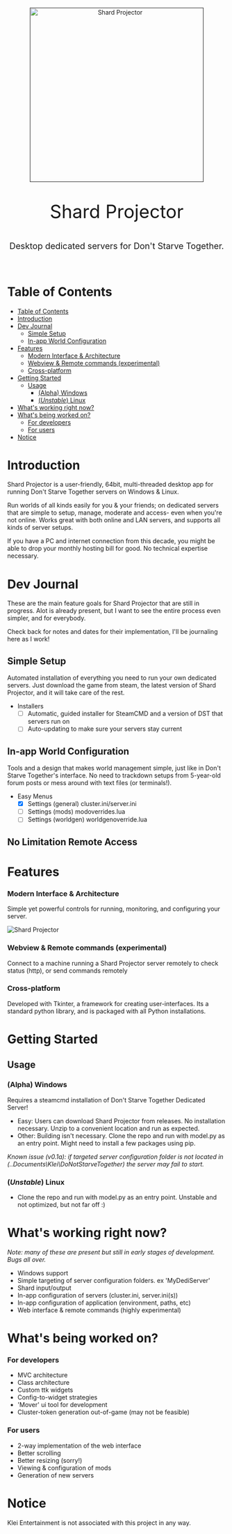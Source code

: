 <p align="center">
  <a href="" rel="noopener">
 <img width=400px height=400px src="img\sp-icon-header.png" alt="Shard Projector"></a>
</p>

<p align="center" style="font-size: 300%"> Shard Projector
</p>
<p align="center" style="font-size: 140%"> Desktop dedicated servers for Don't Starve Together. 
</p>
<br>

# Table of Contents

- [Table of Contents](#table-of-contents)
- [Introduction](#introduction)
- [Dev Journal](#dev-journal)
  - [Simple Setup](#simple-setup)
  - [In-app World Configuration](#in-app-world-configuration)
- [Features](#features)
    - [Modern Interface & Architecture](#modern-interface--architecture)
    - [Webview & Remote commands (experimental)](#webview--remote-commands-experimental)
    - [Cross-platform](#cross-platform)
- [Getting Started](#getting-started)
  - [Usage](#usage)
    - [(Alpha) Windows](#alpha-windows)
    - [(*Unstable*) Linux](#unstable-linux)
- [What's working right now?](#whats-working-right-now)
- [What's being worked on?](#whats-being-worked-on)
    - [For developers](#for-developers)
    - [For users](#for-users)
- [Notice](#notice)
  
# Introduction

Shard Projector is a user-friendly, 64bit, multi-threaded desktop app for running Don't Starve Together servers on Windows & Linux. 

Run worlds of all kinds easily for you & your friends; on dedicated servers that are simple to setup, manage, moderate and access- even when you're not online. Works great with both online and LAN servers, and supports all kinds of server setups.

If you have a PC and internet connection from this decade, you might be able to drop your monthly hosting bill for good. No technical expertise necessary. 

# Dev Journal

These are the main feature goals for Shard Projector that are still in progress. Alot is already present, but I want to see the entire process even simpler, and for everybody.

Check back for notes and dates for their implementation, I'll be journaling here as I work!

## Simple Setup 
Automated installation of everything you need to run your own dedicated servers. Just download the game from steam, the latest version of Shard Projector, and it will take care of the rest.

- Installers
  - [ ] Automatic, guided installer for SteamCMD and a version of DST that servers run on
  - [ ] Auto-updating to make sure your servers stay current

## In-app World Configuration
Tools and a design that makes world management simple, just like in Don't Starve Together's interface. No need to trackdown setups from 5-year-old forum posts or mess around with text files (or terminals!).


- Easy Menus
  - [x] Settings (general) cluster.ini/server.ini
  - [ ] Settings (mods) modoverrides.lua 
  - [ ] Settings (worldgen) worldgenoverride.lua

## No Limitation Remote Access







# Features

### Modern Interface & Architecture


Simple yet powerful controls for running, monitoring, and configuring your server.

![Shard Projector](img/sp-running-preview.png)

### Webview & Remote commands (experimental)

Connect to a machine running a Shard Projector server remotely to check status (http), or send commands remotely

### Cross-platform

Developed with Tkinter, a framework for creating user-interfaces. Its a standard python library, and is packaged with all Python installations.

# Getting Started


## Usage

### (Alpha) Windows 

Requires a steamcmd installation of Don't Starve Together Dedicated Server! 

- Easy: Users can download Shard Projector from releases. No installation necessary. Unzip to a convenient location and run as expected. 
- Other: Building isn't necessary. Clone the repo and run with model.py as an entry point. Might need to install a few packages using pip.

*Known issue (v0.1a): if targeted server configuration folder is not located in (..Documents\Klei\DoNotStarveTogether) the server may fail to start.*

### (*Unstable*) Linux

- Clone the repo and run with model.py as an entry point. Unstable and not optimized, but not far off :)

# What's working right now?

*Note: many of these are present but still in early stages of development. Bugs all over.* 

- Windows support
- Simple targeting of server configuration folders. ex 'MyDediServer'
- Shard input/output
- In-app configuration of servers (cluster.ini, server.ini(s))
- In-app configuration of application (environment, paths, etc) 
- Web interface & remote commands (highly experimental)

# What's being worked on?

### For developers
- MVC architecture
- Class architecture
- Custom ttk widgets
- Config-to-widget strategies
- 'Mover' ui tool for development
- Cluster-token generation out-of-game (may not be feasible)

### For users
- 2-way implementation of the web interface
- Better scrolling
- Better resizing (sorry!)
- Viewing & configuration of mods
- Generation of new servers

# Notice

Klei Entertainment is not associated with this project in any way. 
